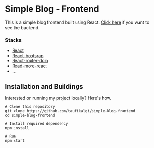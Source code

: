 # Simple Blog - Frontend

This is a simple blog frontend built using React. [Click here](https://github.com/taufikalgi/simple-blog-backend) if you want to see the backend.

### Stacks

- [React](https://github.com/facebook/react)
- [React-bootsrap](https://github.com/react-bootstrap/react-bootstrap)
- [React-router-dom](https://github.com/ReactTraining/react-router/tree/master/packages/react-router-dom)
- [Read-more-react](https://github.com/encryption/react-read-more)
- ...

## Installation and Buildings

Interested on running my project locally?
Here's how.

```
# Clone this repository
git clone https://github.com/taufikalgi/simple-blog-frontend
cd simple-blog-frontend

# Install required dependency
npm install

# Run
npm start
```
